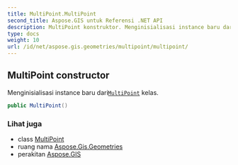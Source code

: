 ```yaml
---
title: MultiPoint.MultiPoint
second_title: Aspose.GIS untuk Referensi .NET API
description: MultiPoint konstruktor. Menginisialisasi instance baru dariMultiPoint kelas.
type: docs
weight: 10
url: /id/net/aspose.gis.geometries/multipoint/multipoint/
---
```

## MultiPoint constructor

Menginisialisasi instance baru dari[`MultiPoint`](../) kelas.

```csharp
public MultiPoint()
```

### Lihat juga

* class [MultiPoint](../)
* ruang nama [Aspose.Gis.Geometries](../../multipoint/)
* perakitan [Aspose.GIS](../../../)


